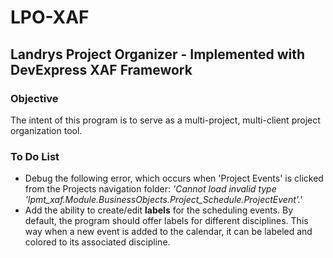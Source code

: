 # LPO-XAF
## Landrys Project Organizer - Implemented with DevExpress XAF Framework

### Objective
The intent of this program is to serve as a multi-project, multi-client project organization tool.


### To Do List
- Debug the following error, which occurs when 'Project Events' is clicked from the Projects navigation folder: *'Cannot load invalid type 'lpmt_xaf.Module.BusinessObjects.Project_Schedule.ProjectEvent'.'*
- Add the ability to create/edit **labels** for the scheduling events.  By default, the program should offer labels for different disciplines. This way when a new event is added to the calendar, it can be labeled and colored to its associated discipline.

